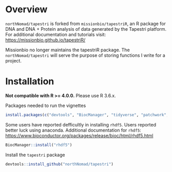 # Overview
`northNomad/tapestri` is forked from `missionbio/tapestriR`, an R package for DNA and DNA + Protein analysis of data generated by the Tapestri platform.
For additional documentation and tutorials visit: https://missionbio.github.io/tapestriR/

Missionbio no longer maintains the tapestriR package. 
The `northNomad/tapestri` will serve the purpose of storing functions I write for a project.
# Installation

**Not compatible with R >= 4.0.0.** Please use R 3.6.x. 

Packages needed to run the vignettes
```r
install.packages(c("devtools", "BiocManager", "tidyverse", "patchwork", "factoextra",  "NbClust", "uwot"))
```

Some users have reported defficultly in installing `rhdf5`. Users reported better luck using anaconda. Additional documentation for `rhdf5`: https://www.bioconductor.org/packages/release/bioc/html/rhdf5.html
```r
BiocManager::install("rhdf5")
```
Install the `tapestri` package
```r
devtools::install_github("northNomad/tapestri")
```
